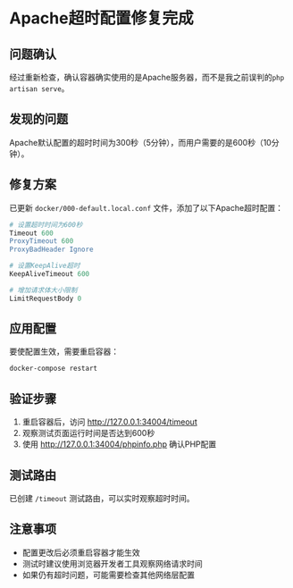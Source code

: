 # Apache超时配置修复完成

## 问题确认
经过重新检查，确认容器确实使用的是Apache服务器，而不是我之前误判的`php artisan serve`。

## 发现的问题
Apache默认配置的超时时间为300秒（5分钟），而用户需要的是600秒（10分钟）。

## 修复方案
已更新 `docker/000-default.local.conf` 文件，添加了以下Apache超时配置：

```apache
# 设置超时时间为600秒
Timeout 600
ProxyTimeout 600
ProxyBadHeader Ignore

# 设置KeepAlive超时
KeepAliveTimeout 600

# 增加请求体大小限制
LimitRequestBody 0
```

## 应用配置
要使配置生效，需要重启容器：

```bash
docker-compose restart
```

## 验证步骤
1. 重启容器后，访问 http://127.0.0.1:34004/timeout
2. 观察测试页面运行时间是否达到600秒
3. 使用 http://127.0.0.1:34004/phpinfo.php 确认PHP配置

## 测试路由
已创建 `/timeout` 测试路由，可以实时观察超时时间。

## 注意事项
- 配置更改后必须重启容器才能生效
- 测试时建议使用浏览器开发者工具观察网络请求时间
- 如果仍有超时问题，可能需要检查其他网络层配置